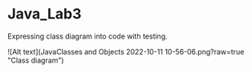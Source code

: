 # Java_Lab3

Expressing class diagram into code with testing.

![Alt text](JavaClasses and Objects 2022-10-11 10-56-06.png?raw=true "Class diagram")
